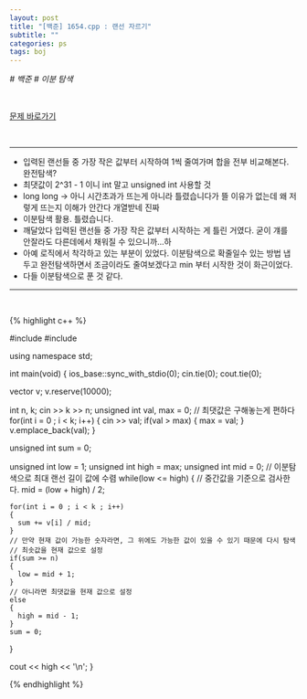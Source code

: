 ```yaml
---
layout: post
title: "[백준] 1654.cpp : 랜선 자르기"
subtitle: ""
categories: ps
tags: boj
---
```


*# 백준 # 이분 탐색*

<br>

[문제 바로가기](https://www.acmicpc.net/problem/1654)

<br>

---

- 입력된 랜선들 중 가장 작은 값부터 시작하여 1씩 줄여가며 합을 전부 비교해본다. 완전탐색?
- 최댓값이 2^31 - 1 이니 int 말고 unsigned int 사용할 것
- long long -> 아니 시간초과가 뜨는게 아니라 틀렸습니다가 뜰 이유가 없는데 왜 저렇게 뜨는지 이해가 안간다 개열받네 진짜
- 이분탐색 활용. 틀렸습니다.
- 깨달았다 입력된 랜선들 중 가장 작은 값부터 시작하는 게 틀린 거였다. 굳이 걔를 안잘라도 다른데에서 채워질 수 있으니까...하
- 아예 로직에서 착각하고 있는 부분이 있었다. 이분탐색으로 확줄일수 있는 방법 냅두고 완전탐색하면서 조금이라도 줄여보겠다고 min 부터 시작한 것이 화근이었다.
- 다들 이분탐색으로 푼 것 같다.

---
<br>

{% highlight c++ %}

#include <iostream>
#include <vector>

using namespace std;

int main(void)
{
  ios_base::sync_with_stdio(0);
  cin.tie(0);
  cout.tie(0);

  vector<unsigned int> v;
  v.reserve(10000);

  int n, k;
  cin >> k >> n;
  unsigned int val, max = 0;
  // 최댓값은 구해놓는게 편하다
  for(int i = 0 ; i < k; i++)
  {
    cin >> val;
    if(val > max)
    {
      max = val;
    }
    v.emplace_back(val);
  }

  unsigned int sum = 0;

  unsigned int low = 1;
  unsigned int high = max;
  unsigned int mid = 0;
  // 이분탐색으로 최대 랜선 길이 값에 수렴
  while(low <= high)
  {
    // 중간값을 기준으로 검사한다.
    mid = (low + high) / 2;
     
    for(int i = 0 ; i < k ; i++)
    {
      sum += v[i] / mid;
    }
    // 만약 현재 값이 가능한 숫자라면, 그 위에도 가능한 값이 있을 수 있기 때문에 다시 탐색
    // 최솟값을 현재 값으로 설정
    if(sum >= n)
    {
      low = mid + 1;
    }
    // 아니라면 최댓값을 현재 값으로 설정
    else
    {
      high = mid - 1;
    }
    sum = 0;
  }

  cout << high << '\n';
}


{% endhighlight %}

